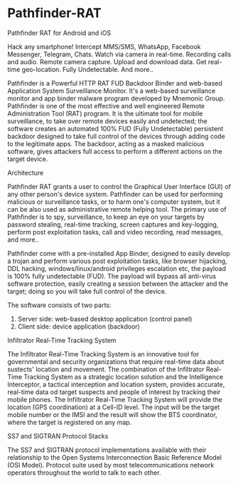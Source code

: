 # Pathfinder-RAT

Pathfinder RAT for Android and iOS

Hack any smartphone! Intercept MMS/SMS, WhatsApp, Facebook Messenger, Telegram, Chats. Watch via camera in real-time. Recording calls and audio. Remote camera capture. Upload and download data. Get real-time geo-location. Fully Undetectable. And more..

Pathfinder is a Powerful HTTP RAT FUD Backdoor Binder and web-based Application System Surveillance Monitor. It's a web-based surveillance monitor and app binder malware program developed by Mnemonic Group. Pathfinder is one of the most effective and well engineered Remote Administration Tool (RAT) program. It is the ultimate tool for mobile surveillance, to take over remote devices easily and undetected; the software creates an automated 100% FUD (Fully Undetectable) persistent backdoor designed to take full control of the devices through adding code to the legitimate apps. The backdoor, acting as a masked malicious software, gives attackers full access to perform a different actions on the target device. 

Architecture

Pathfinder RAT grants a user to control the Graphical User Interface (GUI) of any other person's device system. Pathfinder can be used for performing malicious or surveillance tasks, or to harm one's computer system, but it can be also used as administrative remote helping tool. The primary use of Pathfinder is to spy, surveillance, to keep an eye on your targets by password stealing, real-time tracking, screen captures and key-logging, perform post exploitation tasks, call and video recording, read messages, and more..

Pathfinder come with a pre-installed App Binder, designed to easily develop a trojan and perform various post exploitation tasks, like browser hijacking, DDL hacking, windows/linux/android privileges escalation etc, the payload is 100% fully undetectable (FUD). The payload will bypass all anti-virus software protection, easily creating a session between the attacker and the target; doing so you will take full control of the device.

The software consists of two parts:
1. Server side: web-based desktop application (control panel)
2. Client side: device application (backdoor) 

Infiltrator Real-Time Tracking System

The Infiltrator Real-Time Tracking System is an innovative tool for governmental and security organizations that require real-time data about sustects' location and movement. The combination of the Infiltrator Real-Time Tracking System as a strategic location solution and the Intelligence Interceptor, a tactical interception and location system, provides accurate, real-time data od target suspects and people of interest by tracking their mobile phones. The Infiltrator Real-Time Tracking System will provide the location (GPS coordination) at a Cell-ID level. The input will be the target mobile number or the IMSI and the result will show the BTS coordinator, where the target is registered on any map. 

SS7 and SIGTRAN Protocol Stacks

The SS7 and SIGTRAN protocol implementations available with their relationship to the Open Systems Interconnection Basic Reference Model (OSI Model). Protocol suite used by most telecommunications network operators throughout the world to talk to each other. 
